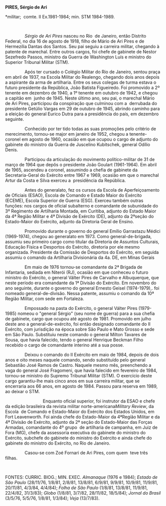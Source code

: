 **PIRES, Sérgio de Ari**

\*militar;  comte. II Ex.1981-1984; min. STM 1984-1989.

               

                *Sérgio de Ari Pires* nasceu no Rio  de Janeiro, então
Distrito Federal, no dia 16 de agosto de 1918, filho de Mário de Ari
Pires e de Hermezília Dantas dos Santos. Seu pai seguiu a carreira
militar, chegando à patente de marechal. Entre outros cargos, foi chefe
de gabinete de Nestor Sezefredo Passos, ministro da Guerra de Washington
Luís e ministro do Superior Tribunal Militar (STM).

                Após ter cursado o Colégio Militar do Rio de Janeiro,
sentou praça em abril de 1937, na Escola Militar do Realengo, chegando
dois anos depois a aspirante da arma de artilharia. Entre os seus
colegas de turma estava o futuro presidente da República, João Batista
Figueiredo. Foi promovido a 2º tenente em dezembro de 1940, a 1º tenente
em outubro de 1942, e chegou a capitão em  junho de 1945. Neste último
ano, seu pai, o marechal Mário de Ari Pires, participou da conspiração
que culminou com a  derrubada do presidente Getúlio Vargas em 29 de
outubro de 1945, abrindo caminho para a eleição do general Eurico Dutra
para a presidência do país, em dezembro seguinte.

                Conhecido por ter tido todas as suas promoções pelo
critério de merecimento, tornou-se major em janeiro de 1952, chegou a
tenente-coronel em agosto de 1960, ocasião em que ocupou o cargo de
adjunto do gabinete do ministro da Guerra de Juscelino Kubitschek,
general Odílio Denis.       

                Participou da articulação do movimento político-militar
de 31 de março de 1964 que depôs o presidente João Goulart (1961-1964).
Em abril de 1965, ascendeu a coronel, assumindo a chefia de gabinete da
Secretaria-Geral do Exército entre 1967 e 1969, ocasião em que o
marechal Artur da Costa e Silva exerceu a  presidência da República.

                Antes do generalato, fez os cursos da Escola de
Aperfeiçoamento de Oficiais (ESAO), Escola de Comando e Estado Maior do
Exército (ECEME), Escola Superior de Guerra (ESG). Exerceu também outras
funções: nos cargos de oficial subalterno e comandante de subunidade do
3º Regimento de Artilharia Montada, em Curitiba, adjunto do Estado Maior
da 4ª Região Militar e 4ª Divisão de Exército (DE), adjunto da 2ªseção
do Estado-Maior do Exército, adjunto da Diretoria Geral de Ensino.

                Promovido durante o governo do general Emílio Garrastazu
Médici (1969-1974), chegou ao generalato em 1973. Como
general-de-brigada, assumiu seu primeiro cargo como titular da Diretoria
de Assuntos Culturais, Educação Física e Desportos do Exército,
diretoria por ele mesmo organizada. Presidente da Comissão de Desportos
do Exército, em seguida assumiu o comando da Artilharia Divisionária da
4a. DE, em Minas Gerais

                Em maio de 1976 tornou-se comandante da 2ª Brigada de
Infantaria, sediada em Niterói (RJ), ocasião em que conheceu o futuro
ministro do Exército, o general Válter Pires de Carvalho e Albuquerque,
que neste período era comandante da 1ª Divisão do Exército. Em novembro
do ano seguinte, durante o governo do general Ernesto Geisel
(1974-1979),. foi nomeado general-de-divisão. Nessa patente, assumiu o
comando da 10ª Região Militar, com sede em Fortaleza.

                Empossado na pasta do Exército, o general Válter Pires
(1979-1985) nomeou o "general Sérgio" (seu nome de guerra) para a sua
chefia de gabinete, cargo que ocupou até agosto de 1981. Promovido em
julho deste ano a general-de-exército, foi então designado comandante do
II Exército, com jurisdição na época sobre São Paulo e Mato Grosso e
sede em São Paulo. Substituiu neste comando o general Milton Tavares de
Sousa, que havia falecido, tendo o general Henrique Beckman Filho
recebido o cargo de comandante interino até a sua posse.

                Deixou o comando do II Exército em maio de 1984, depois
de dois anos e oito meses naquele comando, sendo substituído pelo
general Sebastião José Ramos de Castro. Naquele mesmo mês, preenchendo a
vaga do general José Fragomeni, que havia falecido em fevereiro de 1984,
tornou-se ministro do Supremo Tribunal Militar (STM). O exercício deste
cargo garantiu-lhe mais cinco anos em sua carreira militar, que se
encerraria aos 66 anos, em agosto de 1984. Passou para reserva em 1989,
ao deixar o STM.

                               Enquanto oficial superior, foi instrutor
da ESAO e chefe da edição brasileira da revista militar
norte-americana*Military Review*, da Escola  de Comando e Estado-Maior
do Exército dos Estados Unidos, em Fort Leavenworth. Foi ainda chefe do
Estado-Maior da 4ªRegião Militar e da 4ª Divisão de Exército, adjunto da
2ª seção do Estado-Maior das Forças Armadas, comandante do 4º grupo  de
artilharia de campanha, em Juiz de Fora (MG), chefe da assessoria
executiva do gabinete do ministro do Exército, subchefe do gabinete do
ministro do Exército e ainda chefe do gabinete do ministro do Exército,
no Rio de Janeiro.

                Casou-se com Zoé Fornari de Ari Pires, com quem  teve
três filhas.

 

FONTES: CURRIC. BIOG.; MIN. EXEC. *Almanaque* (1976 e 1984); *Estado de
São Paulo* (28/11/76, 1/8/81, 2/8/81, 13/8/81, 6/9/81, 9/9/81, 10/9/81,
11/9/81, 20/11/81, 4/3/84, 4/4/84); *Folha de São Paulo* (1/8/81,
13/8/81, 11/9/81, 22/4/82, 31/3/83); *Globo* (1/8/81, 3/7/82, 28/11/82,
18/5/84); *Jornal do Brasil* (3/5/76, 5/5/76, 1/8/81, 1/3/84); *Veja*
(13/7/83).

 
